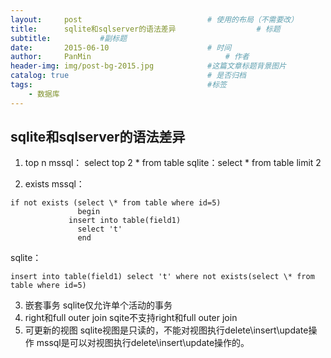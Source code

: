 ```yaml
---
layout:     post                            # 使用的布局（不需要改）
title:      sqlite和sqlserver的语法差异                  # 标题
subtitle:           #副标题
date:       2015-06-10                      # 时间
author:     PanMin                              # 作者
header-img: img/post-bg-2015.jpg            #这篇文章标题背景图片
catalog: true                               # 是否归档
tags:                                       #标签
    - 数据库
---
```



## sqlite和sqlserver的语法差异

1. top n
mssql： select top 2 \* from table
sqlite：select \* from table limit 2

2. exists
mssql：
```
if not exists (select \* from table where id=5)
               begin
             insert into table(field1)
               select 't'
               end
```
sqlite：
```
insert into table(field1) select 't' where not exists(select \* from table where id=5)
```

3. 嵌套事务
     sqlite仅允许单个活动的事务
4. right和full outer join
     sqite不支持right和full outer join
5. 可更新的视图
     sqlite视图是只读的，不能对视图执行delete\insert\update操作
     mssql是可以对视图执行delete\insert\update操作的。